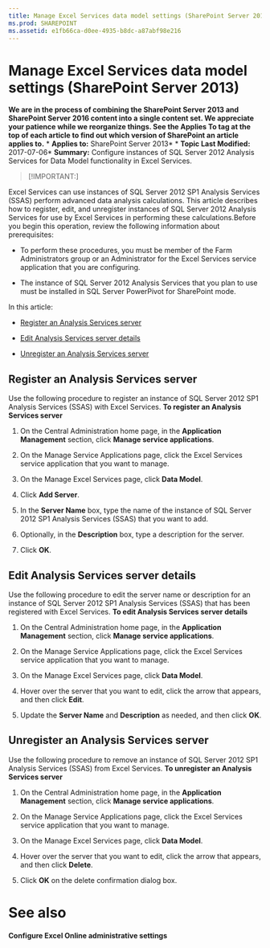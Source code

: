 ```yaml
---
title: Manage Excel Services data model settings (SharePoint Server 2013)
ms.prod: SHAREPOINT
ms.assetid: e1fb66ca-d0ee-4935-b8dc-a87abf98e216
---
```



# Manage Excel Services data model settings (SharePoint Server 2013)
 **We are in the process of combining the SharePoint Server 2013 and SharePoint Server 2016 content into a single content set. We appreciate your patience while we reorganize things. See the Applies To tag at the top of each article to find out which version of SharePoint an article applies to.** * **Applies to:** SharePoint Server 2013*  * **Topic Last Modified:** 2017-07-06* **Summary:** Configure instances of SQL Server 2012 Analysis Services for Data Model functionality in Excel Services.
> [!IMPORTANT:]

  
    
    

Excel Services can use instances of SQL Server 2012 SP1 Analysis Services (SSAS) perform advanced data analysis calculations. This article describes how to register, edit, and unregister instances of SQL Server 2012 Analysis Services for use by Excel Services in performing these calculations.Before you begin this operation, review the following information about prerequisites:
- To perform these procedures, you must be member of the Farm Administrators group or an Administrator for the Excel Services service application that you are configuring.
    
  
- The instance of SQL Server 2012 Analysis Services that you plan to use must be installed in SQL Server PowerPivot for SharePoint mode.
    
  
In this article:
-  [Register an Analysis Services server](#proc1)
    
  
-  [Edit Analysis Services server details](#proc2)
    
  
-  [Unregister an Analysis Services server](#proc3)
    
  

## Register an Analysis Services server
<a name="proc1"> </a>

Use the following procedure to register an instance of SQL Server 2012 SP1 Analysis Services (SSAS) with Excel Services. **To register an Analysis Services server**
1. On the Central Administration home page, in the **Application Management** section, click **Manage service applications**.
    
  
2. On the Manage Service Applications page, click the Excel Services service application that you want to manage.
    
  
3. On the Manage Excel Services page, click **Data Model**.
    
  
4. Click **Add Server**.
    
  
5. In the **Server Name** box, type the name of the instance of SQL Server 2012 SP1 Analysis Services (SSAS) that you want to add.
    
  
6. Optionally, in the **Description** box, type a description for the server.
    
  
7. Click **OK**.
    
  

## Edit Analysis Services server details
<a name="proc2"> </a>

Use the following procedure to edit the server name or description for an instance of SQL Server 2012 SP1 Analysis Services (SSAS) that has been registered with Excel Services. **To edit Analysis Services server details**
1. On the Central Administration home page, in the **Application Management** section, click **Manage service applications**.
    
  
2. On the Manage Service Applications page, click the Excel Services service application that you want to manage.
    
  
3. On the Manage Excel Services page, click **Data Model**.
    
  
4. Hover over the server that you want to edit, click the arrow that appears, and then click **Edit**.
    
  
5. Update the **Server Name** and **Description** as needed, and then click **OK**.
    
  

## Unregister an Analysis Services server
<a name="proc3"> </a>

Use the following procedure to remove an instance of SQL Server 2012 SP1 Analysis Services (SSAS) from Excel Services. **To unregister an Analysis Services server**
1. On the Central Administration home page, in the **Application Management** section, click **Manage service applications**.
    
  
2. On the Manage Service Applications page, click the Excel Services service application that you want to manage.
    
  
3. On the Manage Excel Services page, click **Data Model**.
    
  
4. Hover over the server that you want to edit, click the arrow that appears, and then click **Delete**.
    
  
5. Click **OK** on the delete confirmation dialog box.
    
  

# See also

#### 

 **Configure Excel Online administrative settings**
  
    
    

  
    
    

